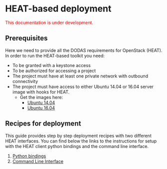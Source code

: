 # HEAT-based deployment
<span style="color:red"> This documentation is under development. </span>
## Prerequisites
Here we need to provide all the DODAS requirements for OpenStack (HEAT). 
In order to run the HEAT-based toolkit you need:

* To be granted with a keystone access 
* To be authorized for accessing a project
* The project must have at least one private network with outbound connectivity
* The project must have access to either Ubuntu 14.04 or 16.04 server image with hooks for HEAT.
    * Get the images here:
        * [Ubuntu 14.04](https://cernbox.cern.ch/index.php/s/I9G2mW7Gymrh8wZ/download)
        * [Ubuntu 16.04](https://cernbox.cern.ch/index.php/s/yNxOulSmebMDKAZ/download)
             
## Recipes for deployment 
This guide provides step by step deployment recipes with two different HEAT interfaces. You can find below the links to the instructions for setup with the HEAT client python bindings and the command line interface.
1. [Python bindings](python-HEAT.md)
2. [Command Line Interface](IM.md)
